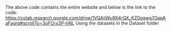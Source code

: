 The above code contains the entire website and below is the link to the code: https://colab.research.google.com/drive/1VQAijWu9X4rQX_KZGeawg7GapAaFagrq#scrollTo=3oFOrx3P-hNL Using the datasets in the Dataset folder

